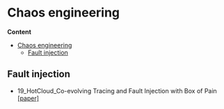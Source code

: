 # Chaos engineering

**Content**
- [Chaos engineering](#chaos-engineering)
  - [Fault injection](#fault-injection)

## Fault injection
- 19_HotCloud_Co-evolving Tracing and Fault Injection with Box of Pain [[paper]](https://www.usenix.org/system/files/hotcloud19-paper-bittman.pdf)